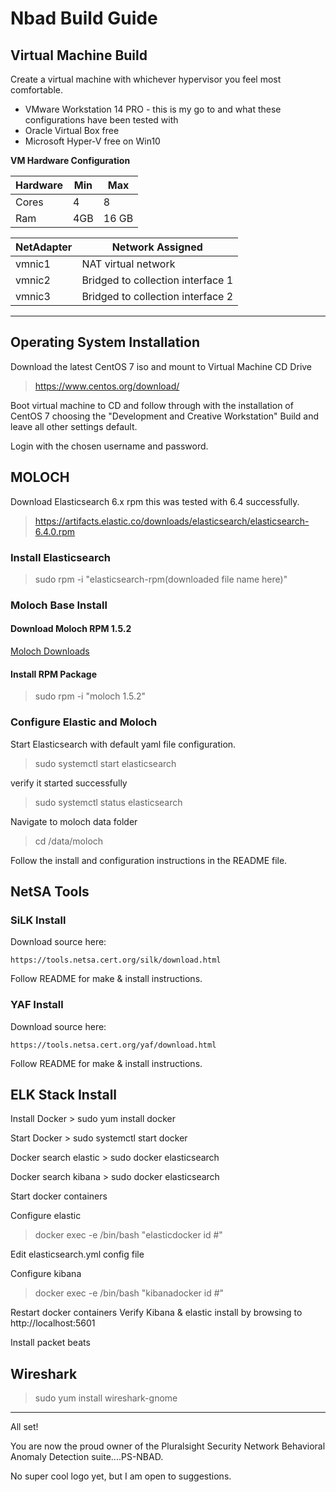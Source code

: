 # Nbad Build Guide

## Virtual Machine Build

Create a virtual machine with whichever hypervisor you feel most comfortable.

- VMware Workstation 14 PRO - this is my go to and what these configurations have been tested with
- Oracle Virtual Box free
- Microsoft Hyper-V free on Win10

**VM Hardware Configuration**

Hardware | Min | Max
-------- | --- |  ---
Cores | 4 | 8 
Ram | 4GB | 16 GB

NetAdapter | Network Assigned
---------- | ----------------
vmnic1 | NAT virtual network
vmnic2 | Bridged to collection interface 1
vmnic3 | Bridged to collection interface 2

---------------------------------------------------

## Operating System Installation

Download the latest CentOS 7 iso and mount to Virtual Machine CD Drive

> https://www.centos.org/download/

Boot virtual machine to CD and follow through with the installation of CentOS 7 choosing the "Development and Creative Workstation" Build and leave all other settings default.

Login with the chosen username and password.

## MOLOCH

Download Elasticsearch 6.x rpm this was tested with 6.4 successfully.

> https://artifacts.elastic.co/downloads/elasticsearch/elasticsearch-6.4.0.rpm

### Install Elasticsearch

  > sudo rpm -i "elasticsearch-rpm(downloaded file name here)"

### Moloch Base Install

  #### Download Moloch RPM 1.5.2

[Moloch Downloads](https://molo.ch/#downloads)

  #### Install RPM Package

   > sudo rpm -i "moloch 1.5.2"

### Configure Elastic and Moloch

 Start Elasticsearch with default yaml file configuration.
 
 > sudo systemctl start elasticsearch
 
 verify it started successfully
 
 > sudo systemctl status elasticsearch
 
 Navigate to moloch data folder
 > cd /data/moloch
 
 Follow the install and configuration instructions in the README file.
 
  
## NetSA Tools


### SiLK Install
  Download source here:

    https://tools.netsa.cert.org/silk/download.html
  
  Follow README for make & install instructions.


### YAF Install

Download source here:

    https://tools.netsa.cert.org/yaf/download.html
  
  Follow README for make & install instructions.


## ELK Stack Install

  Install Docker
    > sudo yum install docker

  Start Docker
    > sudo systemctl start docker
  
  Docker search elastic
    > sudo docker elasticsearch

  Docker search kibana
    > sudo docker elasticsearch

  Start docker containers
  
  Configure elastic
  >docker exec -e /bin/bash "elasticdocker id #" 
  
  Edit elasticsearch.yml config file
  

  Configure kibana
  >docker exec -e /bin/bash "kibanadocker id #"
  
  
  Restart docker containers
Verify Kibana & elastic install by browsing to http://localhost:5601


Install packet beats


## Wireshark

>sudo yum install wireshark-gnome

-------------------------------------------------------------------------------------------------------------------

All set!

You are now the proud owner of the Pluralsight Security Network Behavioral Anomaly Detection suite....PS-NBAD.

No super cool logo yet, but I am open to suggestions.

